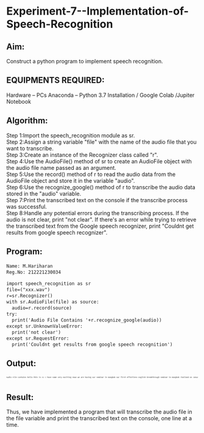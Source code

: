 # Experiment-7--Implementation-of-Speech-Recognition

## Aim:
 Construct a python program to implement speech recognition.
## EQUIPMENTS REQUIRED:
Hardware – PCs
Anaconda – Python 3.7 Installation / Google Colab /Jupiter Notebook
## Algorithm:
Step 1:Import the speech_recognition module as sr.<br>
Step 2:Assign a string variable "file" with the name of the audio file that you want to transcribe.<br>
Step 3:Create an instance of the Recognizer class called "r".<br>
Step 4:Use the AudioFile() method of sr to create an AudioFile object with the audio file name passed as an argument.<br>
Step 5:Use the record() method of r to read the audio data from the AudioFile object and store it in the variable "audio".<br>
Step 6:Use the recognize_google() method of r to transcribe the audio data stored in the "audio" variable.<br>
Step 7:Print the transcribed text on the console if the transcribe process was successful.<br>
Step 8:Handle any potential errors during the transcribing process. If the audio is not clear, print "not clear". If there's an error while trying to retrieve the transcribed text from the Google speech recognizer, print "Couldnt get results from google speech recognizer".<br>

## Program:
```
Name: M.Hariharan
Reg.No: 212221230034
```
```python3
import speech_recognition as sr
file=("xxx.wav")
r=sr.Recognizer()
with sr.AudioFile(file) as source:
  audio=r.record(source)
try:
  print('Audio File Contains '+r.recognize_google(audio))
except sr.UnknownValueError:
  print('not clear')
except sr.RequestError:
  print('Couldnt get results from google speech recognition')
```

## Output:
![](1.png)

## Result:
Thus, we have implemented a program that will transcribe the audio file in the file variable and print the transcribed text on the console, one line at a time.

